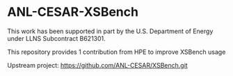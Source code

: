 # ANL-CESAR-XSBench
This work has been supported in part by the U.S. Department of Energy under LLNS Subcontract B621301.

This repository provides 1 contribution from HPE to improve XSBench usage

Upstream project: https://github.com/ANL-CESAR/XSBench.git
